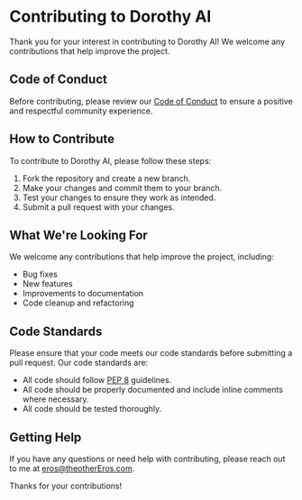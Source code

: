 # Contributing to Dorothy AI

Thank you for your interest in contributing to Dorothy AI! We welcome any contributions that help improve the project.

## Code of Conduct

Before contributing, please review our [Code of Conduct](CODE_OF_CONDUCT.md) to ensure a positive and respectful community experience.

## How to Contribute

To contribute to Dorothy AI, please follow these steps:

1. Fork the repository and create a new branch.
2. Make your changes and commit them to your branch.
3. Test your changes to ensure they work as intended.
4. Submit a pull request with your changes.

## What We're Looking For

We welcome any contributions that help improve the project, including:

- Bug fixes
- New features
- Improvements to documentation
- Code cleanup and refactoring

## Code Standards

Please ensure that your code meets our code standards before submitting a pull request. Our code standards are:

- All code should follow [PEP 8](https://www.python.org/dev/peps/pep-0008/) guidelines.
- All code should be properly documented and include inline comments where necessary.
- All code should be tested thoroughly.

## Getting Help

If you have any questions or need help with contributing, please reach out to me at [eros@theotherEros.com](mailto:eros@theotherEros.com).

Thanks for your contributions!
